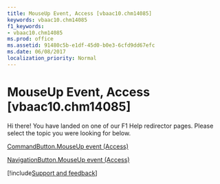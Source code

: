 ```yaml
---
title: MouseUp Event, Access [vbaac10.chm14085]
keywords: vbaac10.chm14085
f1_keywords:
- vbaac10.chm14085
ms.prod: office
ms.assetid: 91480c5b-e1df-45d0-b0e3-6cfd9dd67efc
ms.date: 06/08/2017
localization_priority: Normal
---
```



# MouseUp Event, Access [vbaac10.chm14085]

Hi there! You have landed on one of our F1 Help redirector pages. Please select the topic you were looking for below.

[CommandButton.MouseUp event (Access)](https://msdn.microsoft.com/library/92cbef4e-deee-1c5f-ec0e-10bc5e6ebd5b%28Office.15%29.aspx)

[NavigationButton.MouseUp event (Access)](https://msdn.microsoft.com/library/1d90a1f7-6cad-f296-aa22-b066fc0c4787%28Office.15%29.aspx)

[!include[Support and feedback](~/includes/feedback-boilerplate.md)]